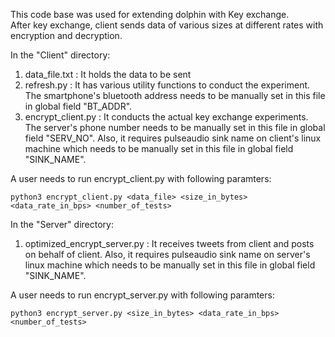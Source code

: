 This code base was used for extending dolphin with Key exchange.  
After key exchange, client sends data of various sizes at different rates with encryption and decryption.

In the "Client" directory:  
1. data_file.txt : It holds the data to be sent
2. refresh.py : It has various utility functions to conduct the experiment. The smartphone's bluetooth address needs to be manually set in this file in global field "BT_ADDR".
3. encrypt_client.py : It conducts the actual key exchange experiments. The server's phone number needs to be manually set in this file in global field "SERV_NO". Also, it requires pulseaudio sink name on client's linux machine which needs to be manually set in this file in global field "SINK_NAME".

A user needs to run encrypt_client.py with following paramters: 
```
python3 encrypt_client.py <data_file> <size_in_bytes> <data_rate_in_bps> <number_of_tests>
```

In the "Server" directory:
1. optimized_encrypt_server.py : It receives tweets from client and posts on behalf of client. Also, it requires pulseaudio sink name on server's linux machine which needs to be manually set in this file in global field "SINK_NAME".

A user needs to run encrypt_server.py with following paramters: 
```
python3 encrypt_server.py <size_in_bytes> <data_rate_in_bps> <number_of_tests>
```
